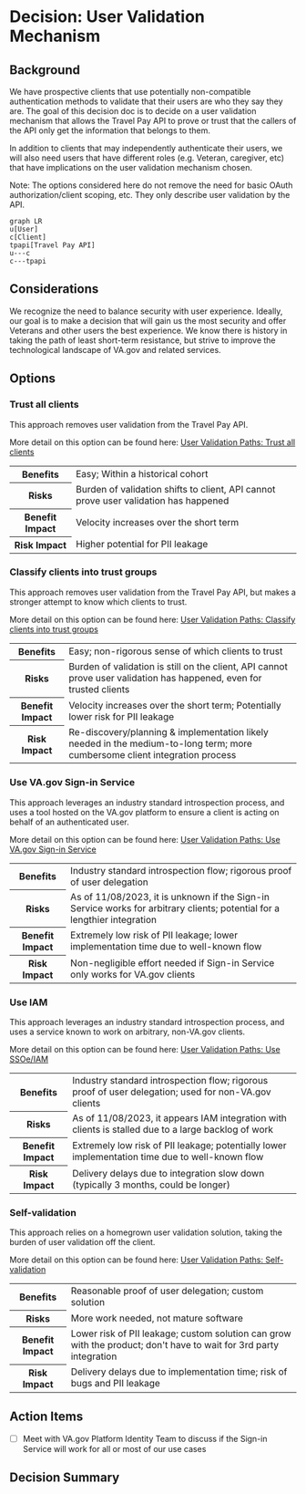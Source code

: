 # Decision: User Validation Mechanism

## Background
We have prospective clients that use potentially non-compatible authentication methods to 
validate that their users are who they say they are. The goal of this decision doc is to 
decide on a user validation mechanism that allows the Travel Pay API to prove or trust 
that the callers of the API only get the information that belongs to them. 

In addition to clients that may independently authenticate their users, we will also need
users that have different roles (e.g. Veteran, caregiver, etc) that have implications on the
user validation mechanism chosen.

Note: The options considered here do not remove the need for basic OAuth 
authorization/client scoping, etc. They only describe user validation by the API.

```mermaid
graph LR
u[User]
c[Client]
tpapi[Travel Pay API]
u---c
c---tpapi
```

## Considerations
We recognize the need to balance security with user experience. Ideally, our goal is to make a
decision that will gain us the most security and offer Veterans and other users the best experience. 
We know there is history in taking the path of least short-term resistance, but strive to improve 
the technological landscape of VA.gov and related services.

## Options

### Trust all clients
This approach removes user validation from the Travel Pay API.

More detail on this option can be found here: [User Validation Paths: Trust all
clients](https://github.com/department-of-veterans-affairs/va.gov-team/blob/master/products/health-care/beneficiary-travel/engineering/authentication-paths.md#trust-all-clients)

<table>
<tr>
<th>Benefits</th>
<td>Easy; Within a historical cohort</td>
</tr>
<tr>
<th>Risks</th>
<td>Burden of validation shifts to client, API cannot prove user validation has happened</td>
</tr>
<tr>
<th>Benefit Impact</th>
<td>Velocity increases over the short term</td>
</tr>
<tr>
<th>Risk Impact</th>
<td>Higher potential for PII leakage</td>
</tr>
</table>

### Classify clients into trust groups
This approach removes user validation from the Travel Pay API, but makes a stronger attempt to know which clients to trust.

More detail on this option can be found here: [User Validation Paths: Classify clients into trust groups](https://github.com/department-of-veterans-affairs/va.gov-team/blob/master/products/health-care/beneficiary-travel/engineering/authentication-paths.md#classify-clients-into-trust-groups)

<table>
<tr>
<th>Benefits</th>
<td>Easy; non-rigorous sense of which clients to trust</td>
</tr>
<tr>
<th>Risks</th>
<td>Burden of validation is still on the client, API cannot prove user validation has happened, even for trusted clients</td>
</tr>
<tr>
<th>Benefit Impact</th>
<td>Velocity increases over the short term; Potentially lower risk for PII leakage</td>
</tr>
<tr>
<th>Risk Impact</th>
<td>Re-discovery/planning & implementation likely needed in the medium-to-long term; more cumbersome client integration process</td>
</tr>
</table>

### Use VA.gov Sign-in Service
This approach leverages an industry standard introspection process, and uses a tool hosted on the VA.gov platform to ensure a client is acting on behalf of an authenticated user.

More detail on this option can be found here: [User Validation Paths: Use VA.gov Sign-in Service](https://github.com/department-of-veterans-affairs/va.gov-team/blob/master/products/health-care/beneficiary-travel/engineering/authentication-paths.md#use-vagov-sign-in-service)

<table>
<tr>
<th>Benefits</th>
<td>Industry standard introspection flow; rigorous proof of user delegation</td>
</tr>
<tr>
<th>Risks</th>
<td>As of 11/08/2023, it is unknown if the Sign-in Service works for arbitrary clients; potential for a lengthier integration</td>
</tr>
<tr>
<th>Benefit Impact</th>
<td>Extremely low risk of PII leakage; lower implementation time due to well-known flow</td>
</tr>
<tr>
<th>Risk Impact</th>
<td>Non-negligible effort needed if Sign-in Service only works for VA.gov clients</td>
</tr>
</table>

### Use IAM
This approach leverages an industry standard introspection process, and uses a service known to work on arbitrary, non-VA.gov clients.

More detail on this option can be found here: [User Validation Paths: Use SSOe/IAM](https://github.com/department-of-veterans-affairs/va.gov-team/blob/master/products/health-care/beneficiary-travel/engineering/authentication-paths.md#use-iam)

<table>
<tr>
<th>Benefits</th>
<td>Industry standard introspection flow; rigorous proof of user delegation; used for non-VA.gov clients</td>
</tr>
<tr>
<th>Risks</th>
<td>As of 11/08/2023, it appears IAM integration with clients is stalled due to a large backlog of work</td>
</tr>
<tr>
<th>Benefit Impact</th>
<td>Extremely low risk of PII leakage; potentially lower implementation time due to well-known flow</td>
</tr>
<tr>
<th>Risk Impact</th>
<td>Delivery delays due to integration slow down (typically 3 months, could be longer)</td>
</tr>
</table>

### Self-validation
This approach relies on a homegrown user validation solution, taking the burden of user validation off the client.

More detail on this option can be found here: [User Validation Paths: Self-validation](https://github.com/department-of-veterans-affairs/va.gov-team/blob/master/products/health-care/beneficiary-travel/engineering/authentication-paths.md#self-validation)

<table>
<tr>
<th>Benefits</th>
<td>Reasonable proof of user delegation; custom solution</td>
</tr>
<tr>
<th>Risks</th>
<td>More work needed, not mature software</td>
</tr>
<tr>
<th>Benefit Impact</th>
<td>Lower risk of PII leakage; custom solution can grow with the product; don't have to wait for 3rd party integration</td>
</tr>
<tr>
<th>Risk Impact</th>
<td>Delivery delays due to implementation time; risk of bugs and PII leakage</td>
</tr>
</table>

## Action Items
- [ ] Meet with VA.gov Platform Identity Team to discuss if the Sign-in Service will work for all or most of our use cases

## Decision Summary
